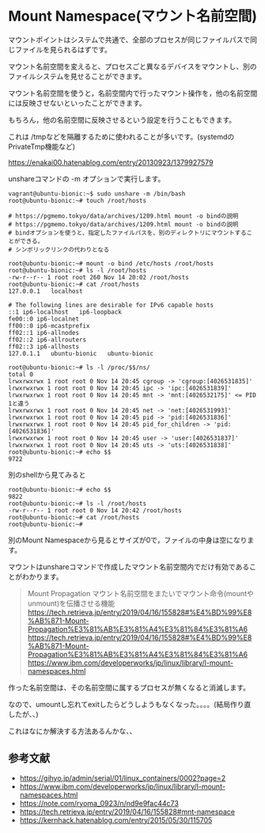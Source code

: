 # Mount Namespace(マウント名前空間)
マウントポイントはシステムで共通で、全部のプロセスが同じファイルパスで同じファイルを見られるはずです。

マウント名前空間を変えると、プロセスごと異なるデバイスをマウントし、別のファイルシステムを見せることができます。

マウント名前空間を使うと，名前空間内で行ったマウント操作を，他の名前空間には反映させないといったことができます。

もちろん，他の名前空間に反映させるという設定を行うこともできます。

これは /tmpなどを隔離するために使われることが多いです。(systemdのPrivateTmp機能など)

https://enakai00.hatenablog.com/entry/20130923/1379927579

unshareコマンドの -m オプションで実行します。

```
vagrant@ubuntu-bionic:~$ sudo unshare -m /bin/bash
root@ubuntu-bionic:~# touch /root/hosts

# https://pgmemo.tokyo/data/archives/1209.html mount -o bindの説明
# https://pgmemo.tokyo/data/archives/1209.html mount -o bindの説明
# bindオプションを使うと、指定したファイルパスを、別のディレクトリにマウントすることができる。
# シンボリックリンクの代わりとなる

root@ubuntu-bionic:~# mount -o bind /etc/hosts /root/hosts
root@ubuntu-bionic:~# ls -l /root/hosts
-rw-r--r-- 1 root root 260 Nov 14 20:02 /root/hosts
root@ubuntu-bionic:~# cat /root/hosts
127.0.0.1   localhost
 
# The following lines are desirable for IPv6 capable hosts
::1 ip6-localhost   ip6-loopback
fe00::0 ip6-localnet
ff00::0 ip6-mcastprefix
ff02::1 ip6-allnodes
ff02::2 ip6-allrouters
ff02::3 ip6-allhosts
127.0.1.1   ubuntu-bionic   ubuntu-bionic
 
root@ubuntu-bionic:~# ls -l /proc/$$/ns/
total 0
lrwxrwxrwx 1 root root 0 Nov 14 20:45 cgroup -> 'cgroup:[4026531835]'
lrwxrwxrwx 1 root root 0 Nov 14 20:45 ipc -> 'ipc:[4026531839]'
lrwxrwxrwx 1 root root 0 Nov 14 20:45 mnt -> 'mnt:[4026532175]' <= PID 1と違う
lrwxrwxrwx 1 root root 0 Nov 14 20:45 net -> 'net:[4026531993]'
lrwxrwxrwx 1 root root 0 Nov 14 20:45 pid -> 'pid:[4026531836]'
lrwxrwxrwx 1 root root 0 Nov 14 20:45 pid_for_children -> 'pid:[4026531836]'
lrwxrwxrwx 1 root root 0 Nov 14 20:45 user -> 'user:[4026531837]'
lrwxrwxrwx 1 root root 0 Nov 14 20:45 uts -> 'uts:[4026531838]'
root@ubuntu-bionic:~# echo $$
9722
```

別のshellから見てみると

```
root@ubuntu-bionic:~# echo $$
9822
root@ubuntu-bionic:~# ls -l /root/hosts
-rw-r--r-- 1 root root 0 Nov 14 20:42 /root/hosts
root@ubuntu-bionic:~# cat /root/hosts
root@ubuntu-bionic:~#
```

別のMount Namespaceから見るとサイズが0で，ファイルの中身は空になります。

マウントはunshareコマンドで作成したマウント名前空間内でだけ有効であることがわかります。

> Mount Propagation
> マウント名前空間をまたいでマウント命令(mountやunmount)を伝播させる機能
> https://tech.retrieva.jp/entry/2019/04/16/155828#%E4%BD%99%E8%AB%871-Mount-Propagation%E3%81%AB%E3%81%A4%E3%81%84%E3%81%A6
> https://tech.retrieva.jp/entry/2019/04/16/155828#%E4%BD%99%E8%AB%871-Mount-Propagation%E3%81%AB%E3%81%A4%E3%81%84%E3%81%A6
> https://www.ibm.com/developerworks/jp/linux/library/l-mount-namespaces.html

作った名前空間は、その名前空間に属するプロセスが無くなると消滅します。

なので、umountし忘れてexitしたらどうしようもなくなった。。。。(結局作り直したが、、)

これはなにか解決する方法あるんかな、、

## 参考文献
* https://gihyo.jp/admin/serial/01/linux_containers/0002?page=2
* https://www.ibm.com/developerworks/jp/linux/library/l-mount-namespaces.html
* https://note.com/ryoma_0923/n/nd9e9fac44c73
* https://tech.retrieva.jp/entry/2019/04/16/155828#mnt-namespace
* https://kernhack.hatenablog.com/entry/2015/05/30/115705
